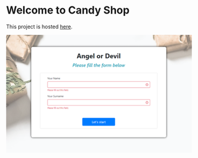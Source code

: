 # Welcome to Candy Shop

This project is hosted [here](http://survey.vikiniedobova.cz/).

![Survey](/images/readme.PNG "Survey")
